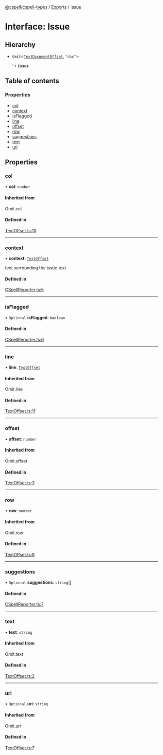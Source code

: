 [@cspell/cspell-types](../README.md) / [Exports](../modules.md) / Issue

# Interface: Issue

## Hierarchy

- `Omit`<[`TextDocumentOffset`](TextDocumentOffset.md), ``"doc"``\>

  ↳ **`Issue`**

## Table of contents

### Properties

- [col](Issue.md#col)
- [context](Issue.md#context)
- [isFlagged](Issue.md#isflagged)
- [line](Issue.md#line)
- [offset](Issue.md#offset)
- [row](Issue.md#row)
- [suggestions](Issue.md#suggestions)
- [text](Issue.md#text)
- [uri](Issue.md#uri)

## Properties

### col

• **col**: `number`

#### Inherited from

Omit.col

#### Defined in

[TextOffset.ts:10](https://github.com/streetsidesoftware/cspell/blob/7c17c22/packages/cspell-types/src/TextOffset.ts#L10)

___

### context

• **context**: [`TextOffset`](TextOffset.md)

text surrounding the issue text

#### Defined in

[CSpellReporter.ts:5](https://github.com/streetsidesoftware/cspell/blob/7c17c22/packages/cspell-types/src/CSpellReporter.ts#L5)

___

### isFlagged

• `Optional` **isFlagged**: `boolean`

#### Defined in

[CSpellReporter.ts:6](https://github.com/streetsidesoftware/cspell/blob/7c17c22/packages/cspell-types/src/CSpellReporter.ts#L6)

___

### line

• **line**: [`TextOffset`](TextOffset.md)

#### Inherited from

Omit.line

#### Defined in

[TextOffset.ts:11](https://github.com/streetsidesoftware/cspell/blob/7c17c22/packages/cspell-types/src/TextOffset.ts#L11)

___

### offset

• **offset**: `number`

#### Inherited from

Omit.offset

#### Defined in

[TextOffset.ts:3](https://github.com/streetsidesoftware/cspell/blob/7c17c22/packages/cspell-types/src/TextOffset.ts#L3)

___

### row

• **row**: `number`

#### Inherited from

Omit.row

#### Defined in

[TextOffset.ts:9](https://github.com/streetsidesoftware/cspell/blob/7c17c22/packages/cspell-types/src/TextOffset.ts#L9)

___

### suggestions

• `Optional` **suggestions**: `string`[]

#### Defined in

[CSpellReporter.ts:7](https://github.com/streetsidesoftware/cspell/blob/7c17c22/packages/cspell-types/src/CSpellReporter.ts#L7)

___

### text

• **text**: `string`

#### Inherited from

Omit.text

#### Defined in

[TextOffset.ts:2](https://github.com/streetsidesoftware/cspell/blob/7c17c22/packages/cspell-types/src/TextOffset.ts#L2)

___

### uri

• `Optional` **uri**: `string`

#### Inherited from

Omit.uri

#### Defined in

[TextOffset.ts:7](https://github.com/streetsidesoftware/cspell/blob/7c17c22/packages/cspell-types/src/TextOffset.ts#L7)
